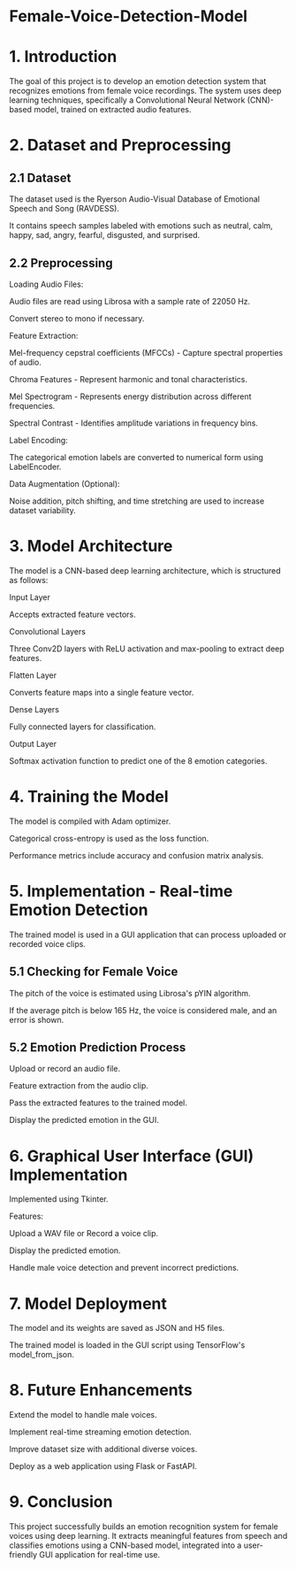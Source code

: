 # Female-Voice-Detection-Model
# 1. Introduction

The goal of this project is to develop an emotion detection system that recognizes emotions from female voice recordings. The system uses deep learning techniques, specifically a Convolutional Neural Network (CNN)-based model, trained on extracted audio features.

# 2. Dataset and Preprocessing

## 2.1 Dataset

The dataset used is the Ryerson Audio-Visual Database of Emotional Speech and Song (RAVDESS).

It contains speech samples labeled with emotions such as neutral, calm, happy, sad, angry, fearful, disgusted, and surprised.

## 2.2 Preprocessing

Loading Audio Files:

Audio files are read using Librosa with a sample rate of 22050 Hz.

Convert stereo to mono if necessary.

Feature Extraction:

Mel-frequency cepstral coefficients (MFCCs) - Capture spectral properties of audio.

Chroma Features - Represent harmonic and tonal characteristics.

Mel Spectrogram - Represents energy distribution across different frequencies.

Spectral Contrast - Identifies amplitude variations in frequency bins.

Label Encoding:

The categorical emotion labels are converted to numerical form using LabelEncoder.

Data Augmentation (Optional):

Noise addition, pitch shifting, and time stretching are used to increase dataset variability.

# 3. Model Architecture

The model is a CNN-based deep learning architecture, which is structured as follows:

Input Layer

Accepts extracted feature vectors.

Convolutional Layers

Three Conv2D layers with ReLU activation and max-pooling to extract deep features.

Flatten Layer

Converts feature maps into a single feature vector.

Dense Layers

Fully connected layers for classification.

Output Layer

Softmax activation function to predict one of the 8 emotion categories.

# 4. Training the Model

The model is compiled with Adam optimizer.

Categorical cross-entropy is used as the loss function.

Performance metrics include accuracy and confusion matrix analysis.

# 5. Implementation - Real-time Emotion Detection

The trained model is used in a GUI application that can process uploaded or recorded voice clips.

## 5.1 Checking for Female Voice

The pitch of the voice is estimated using Librosa's pYIN algorithm.

If the average pitch is below 165 Hz, the voice is considered male, and an error is shown.

## 5.2 Emotion Prediction Process

Upload or record an audio file.

Feature extraction from the audio clip.

Pass the extracted features to the trained model.

Display the predicted emotion in the GUI.

# 6. Graphical User Interface (GUI) Implementation

Implemented using Tkinter.

Features:

Upload a WAV file or Record a voice clip.

Display the predicted emotion.

Handle male voice detection and prevent incorrect predictions.

# 7. Model Deployment

The model and its weights are saved as JSON and H5 files.

The trained model is loaded in the GUI script using TensorFlow's model_from_json.

# 8. Future Enhancements

Extend the model to handle male voices.

Implement real-time streaming emotion detection.

Improve dataset size with additional diverse voices.

Deploy as a web application using Flask or FastAPI.

# 9. Conclusion

This project successfully builds an emotion recognition system for female voices using deep learning. It extracts meaningful features from speech and classifies emotions using a CNN-based model, integrated into a user-friendly GUI application for real-time use.
